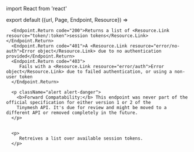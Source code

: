 import React from 'react'

export default ({url, Page, Endpoint, Resource}) =>
   <Endpoint
      url={url}
      group="auth"
      method="get"
      path="/auth/session"
      unstable={true}
      weight={600}>

      <Endpoint.Return code="200">Returns a list of <Resource.Link resource="token/:token">session tokens</Resource.Link></Endpoint.Return>
      <Endpoint.Return code="401">A <Resource.Link resource="error/no-auth">Error object</Resource.Link> due to no authentication provided</Endpoint.Return>
      <Endpoint.Return code="403">
         Fails with a <Resource.Link resource="error/auth">Error object</Resource.Link> due to failed authentication, or using a non-user token
      </Endpoint.Return>

      <p className="alert alert-danger">
        <b>Forward Compatability:</b> This endpoint was never part of the official specification for either version 1 or 2 of the
        Tinymesh API. It's due for review and might be moved to a different API or removed completely in the future.
      </p>


      <p>
         Retreives a list over available session tokens.
      </p>
   </Endpoint>

